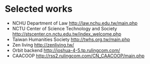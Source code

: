 # Selected works

- NCHU Department of Law
  http://law.nchu.edu.tw/main.php
- NCTU Center of Science Technology and Society
  http://stscenter.cn.nctu.edu.tw/index_welcome.php
- Taiwan Humanities Society
  http://twhs.org.tw/main.php
- Zen living
  http://zenliving.tw/
- Orbit backend
  http://joshua-4-5.tp.rulingcom.com/
- CAACOOP
  http://rss2.rulingcom.com/CN_CAACOOP/main.php

